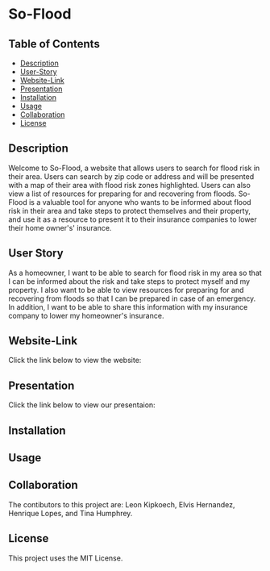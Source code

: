 # So-Flood 

## Table of Contents
 * [Description](#Description)
 * [User-Story](#User-Story)
 * [Website-Link](#Website-Link)
 * [Presentation](#Presentation)
 * [Installation](#Installation)
 * [Usage](#Usage)
 * [Collaboration](#Collaboration)
 * [License](#License)

## Description

Welcome to So-Flood, a website that allows users to search for flood risk in their area. Users can search by zip code or address and will be presented with a map of their area with flood risk zones highlighted.  Users can also view a list of resources for preparing for and recovering from floods. So-Flood is a valuable tool for anyone who wants to be informed about flood risk in their area and take steps to protect themselves and their property, and use it as a resource to present it to their insurance companies to lower their home owner's' insurance. 

## User Story
As a homeowner, I want to be able to search for flood risk in my area so that I can be informed about the risk and take steps to protect myself and my property. I also want to be able to view resources for preparing for and recovering from floods so that I can be prepared in case of an emergency. In addition, I want to be able to share this information with my insurance company to lower my homeowner's insurance.

## Website-Link
Click the link below to view the website:

## Presentation
Click the link below to view our presentaion:

## Installation


## Usage


## Collaboration 
The contibutors to this project are: Leon Kipkoech, Elvis Hernandez, Henrique Lopes, and Tina Humphrey.

## License 
This project uses the MIT License.